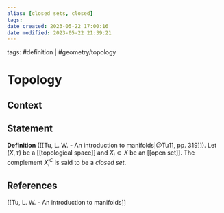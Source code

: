 ```yaml
---
alias: [closed sets, closed]
tags: 
date created: 2023-05-22 17:00:16
date modified: 2023-05-22 21:39:21
---
```


tags: #definition | #geometry/topology

# Topology

## Context

## Statement

**Definition** ([[Tu, L. W. - An introduction to manifolds|@Tu11, pp. 319]]). Let $(X, \tau)$ be a [[topological space]] and $X_i\subset X$ be an [[open set]]. The complement $X_i^C$ is said to be a *closed set*.

## References

[[Tu, L. W. - An introduction to manifolds]]